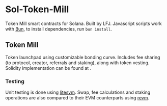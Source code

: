 # Sol-Token-Mill

Token Mill smart contracts for Solana. Built by LFJ. 
Javascript scripts work with [Bun](https://bun.sh/), to install dependencies, run `bun install`.

## Token Mill

Token launchpad using customizable bonding curve. Includes fee sharing (to protocol, creator, referrals and staking), along with token vesting. Solidity implementation can be found at <TBD>.

### Testing

Unit testing is done using [litesvm](https://github.com/LiteSVM/litesvm). Swap, fee calculations and staking operations are also compared to their EVM counterparts using [revm](https://github.com/bluealloy/revm).
